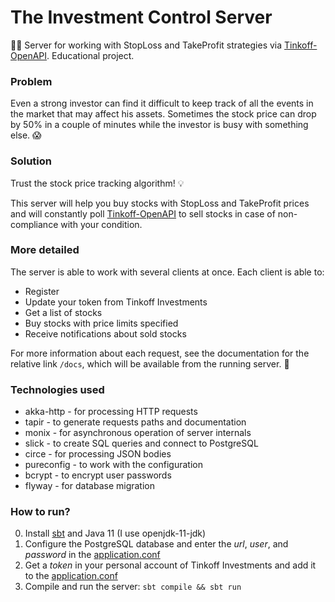 # The Investment Control Server
💸🏁 Server for working with StopLoss and TakeProfit strategies via
[Tinkoff-OpenAPI](https://tinkoffcreditsystems.github.io/invest-openapi/swagger-ui/). Educational project.

### Problem
Even a strong investor can find it difficult to keep track of all the events in the market that may affect his assets.
Sometimes the stock price can drop by 50% in a couple of minutes while the investor is busy with something else. 😱

### Solution
Trust the stock price tracking algorithm! 💡

This server will help you buy stocks with StopLoss and TakeProfit prices and will constantly poll
[Tinkoff-OpenAPI](https://tinkoffcreditsystems.github.io/invest-openapi/swagger-ui/) to sell stocks
in case of non-compliance with your condition.

### More detailed
The server is able to work with several clients at once. Each client is able to:
* Register
* Update your token from Tinkoff Investments
* Get a list of stocks
* Buy stocks with price limits specified
* Receive notifications about sold stocks

For more information about each request, see the documentation for the relative link `/docs`, 
which will be available from the running server. 📑

### Technologies used
* akka-http - for processing HTTP requests
* tapir - to generate requests paths and documentation
* monix - for asynchronous operation of server internals
* slick - to create SQL queries and connect to PostgreSQL
* circe - for processing JSON bodies
* pureconfig - to work with the configuration
* bcrypt - to encrypt user passwords
* flyway - for database migration

### How to run?
0. Install [sbt](https://www.scala-sbt.org/) and Java 11 (I use openjdk-11-jdk)
1. Configure the PostgreSQL database and enter the *url*, *user*, and *password* in the [application.conf](./src/main/resources/application.conf)
2. Get a *token* in your personal account of Tinkoff Investments and add it to the [application.conf](./src/main/resources/application.conf)
3. Compile and run the server: `sbt compile && sbt run`
